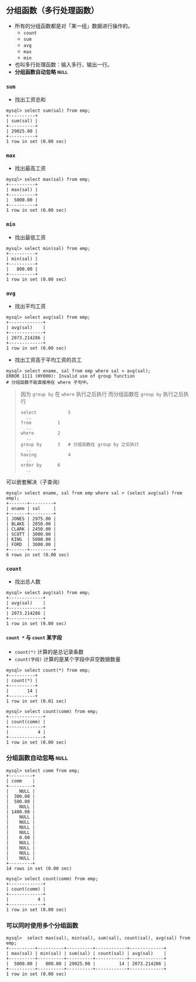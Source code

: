 ## 分组函数（多行处理函数）

+ 所有的分组函数都是对「某一组」数据进行操作的。
  + `count`
  + `sum`
  + `avg`
  + `max`
  + `min`
+ 也叫多行处理函数：输入多行，输出一行。
+ **分组函数自动忽略 `NULL`**

### `sum`

+ 找出工资总和

```mysql
mysql> select sum(sal) from emp;
+----------+
| sum(sal) |
+----------+
| 29025.00 |
+----------+
1 row in set (0.00 sec)
```

### `max`

+ 找出最高工资

```mysql
mysql> select max(sal) from emp;
+----------+
| max(sal) |
+----------+
|  5000.00 |
+----------+
1 row in set (0.00 sec)
```

### `min`

+ 找出最低工资

```mysql
mysql> select min(sal) from emp;
+----------+
| min(sal) |
+----------+
|   800.00 |
+----------+
1 row in set (0.00 sec)
```

### `avg`

+ 找出平均工资

```mysql
mysql> select avg(sal) from emp;
+-------------+
| avg(sal)    |
+-------------+
| 2073.214286 |
+-------------+
1 row in set (0.00 sec)
```

+ 找出工资高于平均工资的员工

```mysql
mysql> select ename, sal from emp where sal > avg(sal);
ERROR 1111 (HY000): Invalid use of group function
# 分组函数不能直接用在 where 子句中。

```

> 因为 `group by` 在 `where` 执行之后执行
> 而分组函数在 `group by` 执行之后执行
>
> ```mysql
> select			5
> 	..
> from			1
> 	..
> where			2
> 	..
> group by		3   # 分组函数在 group by 之后执行
> 	..
> having			4
> 	..
> order by		6
> 	..
> ```

可以嵌套解决（子查询）

```mysql
mysql> select ename, sal from emp where sal > (select avg(sal) from emp);
+-------+---------+
| ename | sal     |
+-------+---------+
| JONES | 2975.00 |
| BLAKE | 2850.00 |
| CLARK | 2450.00 |
| SCOTT | 3000.00 |
| KING  | 5000.00 |
| FORD  | 3000.00 |
+-------+---------+
6 rows in set (0.00 sec)
```

### `count`

+ 找出总人数

```mysql
mysql> select avg(sal) from emp;
+-------------+
| avg(sal)    |
+-------------+
| 2073.214286 |
+-------------+
1 row in set (0.00 sec)
```

#### `count *` 与 `count` 某字段

+ `count(*)` 计算的是总记录条数
+ `count(字段)` 计算的是某个字段中非空数据数量

```mysql
mysql> select count(*) from emp;
+----------+
| count(*) |
+----------+
|       14 |
+----------+
1 row in set (0.01 sec)

mysql> select count(comm) from emp;
+-------------+
| count(comm) |
+-------------+
|           4 |
+-------------+
1 row in set (0.00 sec)
```



### 分组函数自动忽略 `NULL`

```mysql
mysql> select comm from emp;
+---------+
| comm    |
+---------+
|    NULL |
|  300.00 |
|  500.00 |
|    NULL |
| 1400.00 |
|    NULL |
|    NULL |
|    NULL |
|    NULL |
|    0.00 |
|    NULL |
|    NULL |
|    NULL |
|    NULL |
+---------+
14 rows in set (0.00 sec)

mysql> select count(comm) from emp;
+-------------+
| count(comm) |
+-------------+
|           4 |
+-------------+
1 row in set (0.00 sec)
```

### 可以同时使用多个分组函数

```mysql
mysql>  select max(sal), min(sal), sum(sal), count(sal), avg(sal) from emp;
+----------+----------+----------+------------+-------------+
| max(sal) | min(sal) | sum(sal) | count(sal) | avg(sal)    |
+----------+----------+----------+------------+-------------+
|  5000.00 |   800.00 | 29025.00 |         14 | 2073.214286 |
+----------+----------+----------+------------+-------------+
1 row in set (0.00 sec)
```
